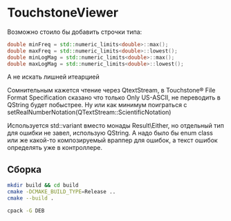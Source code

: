 # TouchstoneViewer

Возможно стоило бы добавить строчки типа:
```cpp    
double minFreq = std::numeric_limits<double>::max();
double maxFreq = std::numeric_limits<double>::lowest();
double minLogMag = std::numeric_limits<double>::max();
double maxLogMag = std::numeric_limits<double>::lowest();
```

А не искать лишней итеарцией


Сомнительным кажется чтение через QtextStream, в Touchstone® File Format Specification сказано что только Only US-ASCII, не переводить в QString будет побыстрее. 
Ну или как минимум поиграться с setRealNumberNotation(QTextStream::ScientificNotation)

Используется std::variant вместо монады Result\Either, но отдельный тип для ошибки не завел, использую QString. А надо было бы enum class или же какой-то композируемый враппер для ошибок, а текст ошибок определять уже в контроллере.


## Сборка 

```bash
mkdir build && cd build
cmake -DCMAKE_BUILD_TYPE=Release ..
cmake --build .

cpack -G DEB
```
